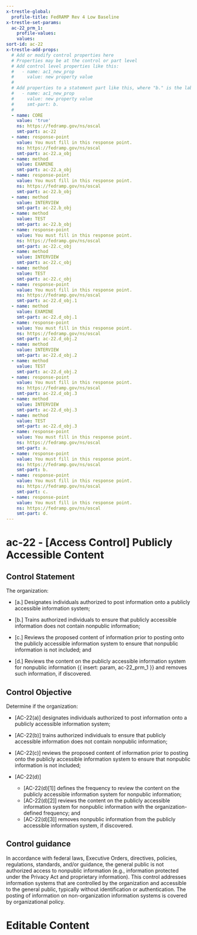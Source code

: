 ```yaml
---
x-trestle-global:
  profile-title: FedRAMP Rev 4 Low Baseline
x-trestle-set-params:
  ac-22_prm_1:
    profile-values:
    values:
sort-id: ac-22
x-trestle-add-props:
  # Add or modify control properties here
  # Properties may be at the control or part level
  # Add control level properties like this:
  #   - name: ac1_new_prop
  #     value: new property value
  #
  # Add properties to a statement part like this, where "b." is the label of the target statement part
  #   - name: ac1_new_prop
  #     value: new property value
  #     smt-part: b.
  #
  - name: CORE
    value: 'true'
    ns: https://fedramp.gov/ns/oscal
    smt-part: ac-22
  - name: response-point
    value: You must fill in this response point.
    ns: https://fedramp.gov/ns/oscal
    smt-part: ac-22.a_obj
  - name: method
    value: EXAMINE
    smt-part: ac-22.a_obj
  - name: response-point
    value: You must fill in this response point.
    ns: https://fedramp.gov/ns/oscal
    smt-part: ac-22.b_obj
  - name: method
    value: INTERVIEW
    smt-part: ac-22.b_obj
  - name: method
    value: TEST
    smt-part: ac-22.b_obj
  - name: response-point
    value: You must fill in this response point.
    ns: https://fedramp.gov/ns/oscal
    smt-part: ac-22.c_obj
  - name: method
    value: INTERVIEW
    smt-part: ac-22.c_obj
  - name: method
    value: TEST
    smt-part: ac-22.c_obj
  - name: response-point
    value: You must fill in this response point.
    ns: https://fedramp.gov/ns/oscal
    smt-part: ac-22.d_obj.1
  - name: method
    value: EXAMINE
    smt-part: ac-22.d_obj.1
  - name: response-point
    value: You must fill in this response point.
    ns: https://fedramp.gov/ns/oscal
    smt-part: ac-22.d_obj.2
  - name: method
    value: INTERVIEW
    smt-part: ac-22.d_obj.2
  - name: method
    value: TEST
    smt-part: ac-22.d_obj.2
  - name: response-point
    value: You must fill in this response point.
    ns: https://fedramp.gov/ns/oscal
    smt-part: ac-22.d_obj.3
  - name: method
    value: INTERVIEW
    smt-part: ac-22.d_obj.3
  - name: method
    value: TEST
    smt-part: ac-22.d_obj.3
  - name: response-point
    value: You must fill in this response point.
    ns: https://fedramp.gov/ns/oscal
    smt-part: a.
  - name: response-point
    value: You must fill in this response point.
    ns: https://fedramp.gov/ns/oscal
    smt-part: b.
  - name: response-point
    value: You must fill in this response point.
    ns: https://fedramp.gov/ns/oscal
    smt-part: c.
  - name: response-point
    value: You must fill in this response point.
    ns: https://fedramp.gov/ns/oscal
    smt-part: d.
---
```


# ac-22 - \[Access Control\] Publicly Accessible Content

## Control Statement

The organization:

- \[a.\] Designates individuals authorized to post information onto a publicly accessible information system;

- \[b.\] Trains authorized individuals to ensure that publicly accessible information does not contain nonpublic information;

- \[c.\] Reviews the proposed content of information prior to posting onto the publicly accessible information system to ensure that nonpublic information is not included; and

- \[d.\] Reviews the content on the publicly accessible information system for nonpublic information {{ insert: param, ac-22_prm_1 }} and removes such information, if discovered.

## Control Objective

Determine if the organization:

- \[AC-22(a)\] designates individuals authorized to post information onto a publicly accessible information system;

- \[AC-22(b)\] trains authorized individuals to ensure that publicly accessible information does not contain nonpublic information;

- \[AC-22(c)\] reviews the proposed content of information prior to posting onto the publicly accessible information system to ensure that nonpublic information is not included;

- \[AC-22(d)\]

  - \[AC-22(d)[1]\] defines the frequency to review the content on the publicly accessible information system for nonpublic information;
  - \[AC-22(d)[2]\] reviews the content on the publicly accessible information system for nonpublic information with the organization-defined frequency; and
  - \[AC-22(d)[3]\] removes nonpublic information from the publicly accessible information system, if discovered.

## Control guidance

In accordance with federal laws, Executive Orders, directives, policies, regulations, standards, and/or guidance, the general public is not authorized access to nonpublic information (e.g., information protected under the Privacy Act and proprietary information). This control addresses information systems that are controlled by the organization and accessible to the general public, typically without identification or authentication. The posting of information on non-organization information systems is covered by organizational policy.

# Editable Content

<!-- Make additions and edits below -->
<!-- The above represents the contents of the control as received by the profile, prior to additions. -->
<!-- If the profile makes additions to the control, they will appear below. -->
<!-- The above markdown may not be edited but you may edit the content below, and/or introduce new additions to be made by the profile. -->
<!-- If there is a yaml header at the top, parameter values may be edited. Use --set-parameters to incorporate the changes during assembly. -->
<!-- The content here will then replace what is in the profile for this control, after running profile-assemble. -->
<!-- The added parts in the profile for this control are below.  You may edit them and/or add new ones. -->
<!-- Each addition must have a heading either of the form ## Control my_addition_name -->
<!-- or ## Part a. (where the a. refers to one of the control statement labels.) -->
<!-- "## Control" parts are new parts added after the statement part. -->
<!-- "## Part" parts are new parts added into the top-level statement part with that label. -->
<!-- Subparts may be added with nested hash levels of the form ### My Subpart Name -->
<!-- underneath the parent ## Control or ## Part being added -->
<!-- See https://ibm.github.io/compliance-trestle/tutorials/ssp_profile_catalog_authoring/ssp_profile_catalog_authoring for guidance. -->
